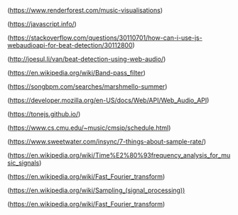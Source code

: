 (https://www.renderforest.com/music-visualisations)

(https://javascript.info/)

(https://stackoverflow.com/questions/30110701/how-can-i-use-js-webaudioapi-for-beat-detection/30112800)

(http://joesul.li/van/beat-detection-using-web-audio/)

(https://en.wikipedia.org/wiki/Band-pass_filter)

(https://songbpm.com/searches/marshmello-summer)

(https://developer.mozilla.org/en-US/docs/Web/API/Web_Audio_API)

(https://tonejs.github.io/)

(https://www.cs.cmu.edu/~music/cmsip/schedule.html)

(https://www.sweetwater.com/insync/7-things-about-sample-rate/)

(https://en.wikipedia.org/wiki/Time%E2%80%93frequency_analysis_for_music_signals)

(https://en.wikipedia.org/wiki/Fast_Fourier_transform)

(https://en.wikipedia.org/wiki/Sampling_(signal_processing))

(https://en.wikipedia.org/wiki/Fast_Fourier_transform)
